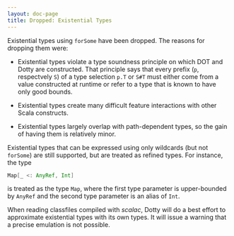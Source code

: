 ```yaml
---
layout: doc-page
title: Dropped: Existential Types
---
```


Existential types using `forSome` have been dropped. The reasons for dropping them were:

 - Existential types violate a type soundness principle on which DOT
   and Dotty are constructed. That principle says that every
   prefix (`p`, respectvely `S`) of a type selection `p.T` or `S#T`
   must either come from a value constructed at runtime or refer to a
   type that is known to have only good bounds.

 - Existential types create many difficult feature interactions
   with other Scala constructs.

 - Existential types largely overlap with path-dependent types,
   so the gain of having them is relatively minor.

Existential types that can be expressed using only wildcards (but not
`forSome`) are still supported, but are treated as refined types.
For instance, the type
```scala
Map[_ <: AnyRef, Int]
```
is treated as the type `Map`, where the first type parameter
is upper-bounded by `AnyRef` and the second type parameter is an alias
of `Int`.

When reading classfiles compiled with _scalac_, Dotty will do a best
effort to approximate existential types with its own types. It will
issue a warning that a precise emulation is not possible.
